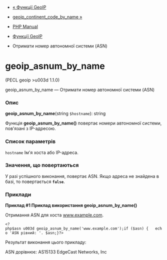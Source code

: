 - [« Функції GeoIP](ref.geoip.md)
- [geoip_continent_code_by_name
»](function.geoip-continent-code-by-name.md)

- [PHP Manual](index.md)
- [Функції GeoIP](ref.geoip.md)
- Отримати номер автономної системи (ASN)

# geoip_asnum_by_name

(PECL geoip \>u003d 1.1.0)

geoip_asnum_by_name — Отримати номер автономної системи (ASN)

### Опис

**geoip_asnum_by_name**(string `$hostname`): string

Функція **geoip_asnum_by_name()** повертає номери автономної системи,
пов'язані з IP-адресою.

### Список параметрів

`hostname`
Ім'я хоста або IP-адреса.

### Значення, що повертаються

У разі успішного виконання, повертає ASN. Якщо адреса не знайдена в
базі, то повертається **`false`**.

### Приклади

**Приклад #1 Приклад використання **geoip_asnum_by_name()****

Отримання ASN для хоста www.example.com.

` <?php$asn u003d geoip_asnum_by_name('www.example.com');if ($asn) {   echo 'ASN рівний: '. $asn;}?> `

Результат виконання цього прикладу:

ASN дорівнює: AS15133 EdgeCast Networks, Inc
